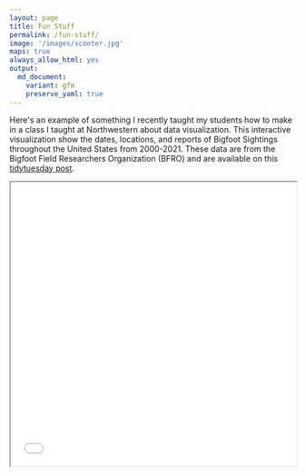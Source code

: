 ```yaml
---
layout: page
title: Fun Stuff
permalink: /fun-stuff/
image: '/images/scooter.jpg'
maps: true
always_allow_html: yes
output: 
  md_document:
    variant: gfm
    preserve_yaml: true
---
```


Here's an example of something I recently taught my students how to make
in a class I taught at Northwestern about data visualization. This
interactive visualization show the dates, locations, and reports of
Bigfoot Sightings throughout the United States from 2000-2021. These
data are from the Bigfoot Field Researchers Organization (BFRO) and are
available on this [tidytuesday
post](https://github.com/rfordatascience/tidytuesday/tree/master/data/2022/2022-09-13).

<iframe seamless src="images/sightings_map.html" width="100%" height="500">

</iframe>
